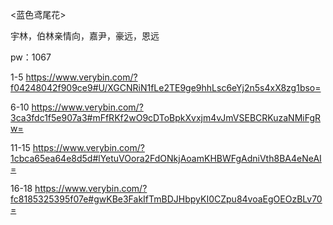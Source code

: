 <蓝色鸢尾花>

宇林，伯林亲情向，嘉尹，豪远，恩远

pw：1067

1-5 https://www.verybin.com/?f04248042f909ce9#U/XGCNRiN1fLe2TE9ge9hhLsc6eYj2n5s4xX8zg1bso=

6-10 https://www.verybin.com/?3ca3fdc1f5e907a3#mFfRKf2wO9cDToBpkXvxjm4vJmVSEBCRKuzaNMiFgRw=

11-15 https://www.verybin.com/?1cbca65ea64e8d5d#lYetuVOora2FdONkjAoamKHBWFgAdniVth8BA4eNeAI=

16-18 https://www.verybin.com/?fc8185325395f07e#gwKBe3FakIfTmBDJHbpyKI0CZpu84voaEgOEOzBLv70=
